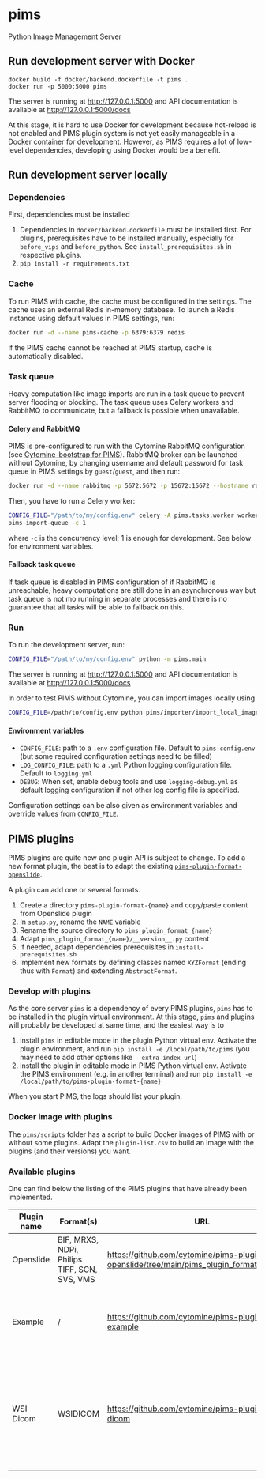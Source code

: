 # pims
Python Image Management Server

## Run development server with Docker

    docker build -f docker/backend.dockerfile -t pims .
    docker run -p 5000:5000 pims

The server is running at http://127.0.0.1:5000 and API documentation is available 
at http://127.0.0.1:5000/docs

At this stage, it is hard to use Docker for development because hot-reload is not enabled and 
PIMS plugin system is not yet easily manageable in a Docker container for development. However, 
as PIMS requires a lot of low-level dependencies, developing using Docker would be a benefit.

## Run development server locally 
### Dependencies
First, dependencies must be installed
1. Dependencies in `docker/backend.dockerfile` must be installed first. For plugins, prerequisites 
   have to be 
   installed manually, especially for `before_vips` and `before_python`. See 
   `install_prerequisites.sh` in respective plugins.
2. `pip install -r requirements.txt`

### Cache
To run PIMS with cache, the cache must be configured in the settings. The cache uses an 
external Redis in-memory database. To launch a Redis instance using default values in PIMS 
settings, run: 
```bash
docker run -d --name pims-cache -p 6379:6379 redis
```
If the PIMS cache cannot be reached at PIMS startup, cache is automatically disabled.

### Task queue
Heavy computation like image imports are run in a task queue to prevent server flooding or 
blocking. The task queue uses Celery workers and RabbitMQ to communicate, but a fallback is 
possible when unavailable. 

#### Celery and RabbitMQ
PIMS is pre-configured to run with the Cytomine RabbitMQ configuration (see [Cytomine-bootstrap for PIMS](https://github.com/Cytomine-ULiege/Cytomine-bootstrap/tree/pims)).
RabbitMQ broker can be launched without Cytomine, by changing username and default password for 
task queue in PIMS settings by `guest`/`guest`, and then run:
```bash
docker run -d --name rabbitmq -p 5672:5672 -p 15672:15672 --hostname rabbitmq rabbitmq:3.9
```

Then, you have to run a Celery worker:
```bash 
CONFIG_FILE="/path/to/my/config.env" celery -A pims.tasks.worker worker -l info -Q 
pims-import-queue -c 1
```
where `-c` is the concurrency level; 1 is enough for development.
See below for environment variables.

#### Fallback task queue
If task queue is disabled in PIMS configuration of if RabbitMQ is unreachable, heavy 
computations are still done in an asynchronous way but task queue is not mo running in separate 
processes and there is no guarantee that all tasks will be able to fallback on this.

### Run
To run the development server, run:
```bash
CONFIG_FILE="/path/to/my/config.env" python -m pims.main
```
    
The server is running at http://127.0.0.1:5000 and API documentation is available 
at http://127.0.0.1:5000/docs

In order to test PIMS without Cytomine, you can import images locally using 
```bash
CONFIG_FILE=/path/to/config.env python pims/importer/import_local_images.py --path /my/folder
```

#### Environment variables
* `CONFIG_FILE`: path to a `.env` configuration file. Default to `pims-config.env` (but some required configuration 
  settings need to be filled)
* `LOG_CONFIG_FILE`: path to a `.yml` Python logging configuration file. Default to `logging.yml`
* `DEBUG`: When set, enable debug tools and use `logging-debug.yml` as default logging configuration if not other 
  log config file is specified.
  
Configuration settings can be also given as environment variables and override values from `CONFIG_FILE`.

## PIMS plugins
PIMS plugins are quite new and plugin API is subject to change. To add a new format plugin, the 
best is to adapt the existing [`pims-plugin-format-openslide`](https://github.com/Cytomine-ULiege/pims-plugin-format-openslide).

A plugin can add one or several formats.

1. Create a directory `pims-plugin-format-{name}` and copy/paste content from Openslide plugin
2. In `setup.py`, rename the `NAME` variable
3. Rename the source directory to `pims_plugin_format_{name}`
4. Adapt `pims_plugin_format_{name}/__version__.py` content
5. If needed, adapt dependencies prerequisites in `install-prerequisites.sh`
6. Implement new formats by defining classes named `XYZFormat` (ending thus with `Format`) and 
   extending `AbstractFormat`.
   
### Develop with plugins
   
As the core server `pims` is a dependency of every PIMS plugins, `pims` has to be installed in 
the plugin virtual environment. At this stage, `pims` and plugins will probably be developed at 
same time, and the easiest way is to
1. install `pims` in editable mode in the plugin Python virtual env. Activate the plugin 
   environment, and run `pip install -e /local/path/to/pims` (you may need to add other options 
   like `--extra-index-url`)
2. install the plugin in editable mode in PIMS Python virtual env. Activate the PIMS 
   environment (e.g. in another terminal) and run 
   `pip install -e /local/path/to/pims-plugin-format-{name}`
   
When you start PIMS, the logs should list your plugin.

### Docker image with plugins
The `pims/scripts` folder has a script to build Docker images of PIMS with or without some 
plugins. Adapt the `plugin-list.csv` to build an image with the plugins (and their versions) 
you want.

### Available plugins
One can find below the listing of the PIMS plugins that have already been implemented.

| Plugin name | Format(s) | URL  | Remarks  |
|---|---|---|---|
| Openslide  | BIF, MRXS, NDPi, Philips TIFF, SCN, SVS, VMS  | https://github.com/cytomine/pims-plugin-format-openslide/tree/main/pims_plugin_format_openslide  | Depends on VIPS and Openslide. |
| Example  | / |  https://github.com/cytomine/pims-plugin-format-example | This is just a example plugin to explain how to implement a PIMS plugin.  |
| WSI Dicom  | WSIDICOM  | https://github.com/cytomine/pims-plugin-format-dicom  | PIMS plugin based on the WSI Dicom format implemented [here](https://github.com/imi-bigpicture/wsidicom). Annotations management not implemented yet. |
